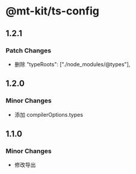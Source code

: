 # @mt-kit/ts-config

## 1.2.1

### Patch Changes

- 删除 "typeRoots": ["./node_modules/@types"],

## 1.2.0

### Minor Changes

- 添加 compilerOptions.types

## 1.1.0

### Minor Changes

- 修改导出
